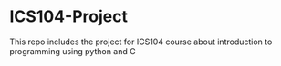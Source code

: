 # ICS104-Project
This repo includes the project for ICS104 course about introduction to programming using python and C
